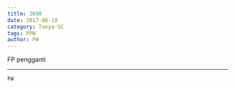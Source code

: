 ```yaml
---
title: 2690
date: 2017-06-19
category: Tanya-SC
tags: PPN
author: FW
---
```


FP pengganti

---



`FW`

